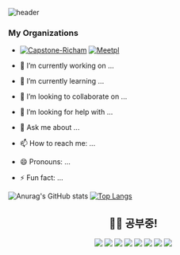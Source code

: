 ![header](https://capsule-render.vercel.app/api?type=wave&color=auto&height=300&section=header&text=안녕하세요%20잇!&fontSize=90)

### My Organizations

- [![Capstone-Richam](https://img.shields.io/badge/Capstone-Richam-YourColor?style=flat&logo=github&logoColor=white)](https://github.com/Capstone-Richam)
  [![Meetpl](https://img.shields.io/badge/Meetpl-YourColor?style=flat&logo=github&logoColor=white)](https://github.com/Kusitms-28th-MeetUp-C)


- 🔭 I’m currently working on ...
- 🌱 I’m currently learning ...
- 👯 I’m looking to collaborate on ...
- 🤔 I’m looking for help with ...
- 💬 Ask me about ...
- 📫 How to reach me: ...
- 😄 Pronouns: ...
- ⚡ Fun fact: ...

![Anurag's GitHub stats](https://github-readme-stats.vercel.app/api?username=qogustj&show_icons=true&theme=radical)
[![Top Langs](https://github-readme-stats.vercel.app/api/top-langs/?username=qogustj&langs_count=20)](https://github.com/qogustj/github-readme-stats)
<div align=center>

## 👦🏻 공부중!
  
<img src="https://img.shields.io/badge/java-4B4B77?style=flat&logo=java&logoColor=white"/>
    <img src="https://img.shields.io/badge/Spring Boot-6DB33F?style=flat&logo=spring boot&logoColor=white"/>
<img src="https://img.shields.io/badge/Spring Data JPA-6DB33F?style=flat&logo=spring&logoColor=white"/>
<img src="https://img.shields.io/badge/Spring Security-6DB33F?style=flat&logo=spring security&logoColor=white"/>
<img src="https://img.shields.io/badge/Stomp-064?style=flat&logo=stomp&logoColor=white"/>
<img src="https://img.shields.io/badge/MySQL-4479A1?style=flat&logo=mysql&logoColor=white"/>
<img src="https://img.shields.io/badge/Redis-DC382D?style=flat&logo=redis&logoColor=white"/>
<img src="https://img.shields.io/badge/MongoDB-47A248?style=flat&logo=MongoDB&logoColor=white"/> 
</div>